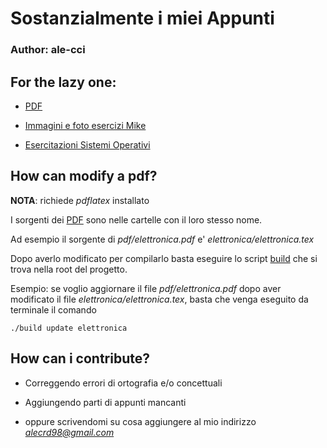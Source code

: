# Sostanzialmente i miei Appunti
### Author: ale-cci

## For the lazy one:

* [PDF](https://github.com/ale-cci/Appunti/tree/master/pdf)

* [Immagini e foto esercizi Mike](https://github.com/ale-cci/Appunti/tree/master/img)

* [Esercitazioni Sistemi Operativi](https://github.com/ale-cci/Appunti/tree/master/ubungu)

## How can modify a pdf?

**NOTA**: richiede *pdflatex* installato

I sorgenti dei [PDF](https://github.com/ale-cci/Appunti/tree/master/pdf) sono nelle cartelle con il loro stesso nome.

Ad esempio il sorgente di *pdf/elettronica.pdf* e' *elettronica/elettronica.tex*

Dopo averlo modificato per compilarlo basta eseguire lo script [build](https://github.com/ale-cci/Appunti/blob/master/build) che si trova nella root del progetto.


Esempio: se voglio aggiornare il file *pdf/elettronica.pdf* dopo aver modificato il file *elettronica/elettronica.tex*, basta che venga eseguito da terminale il comando

```
./build update elettronica
```

## How can i contribute?

* Correggendo errori di ortografia e/o concettuali

* Aggiungendo parti di appunti mancanti

* oppure scrivendomi su cosa aggiungere al mio indirizzo *alecrd98@gmail.com*
